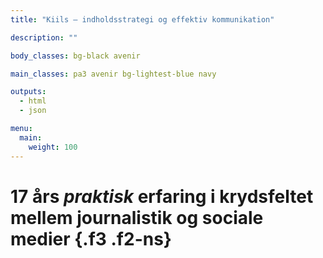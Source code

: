 ```yaml
---
title: "Kiils – indholdsstrategi og effektiv kommunikation"

description: ""

body_classes: bg-black avenir

main_classes: pa3 avenir bg-lightest-blue navy

outputs:
  - html
  - json

menu:
  main:
    weight: 100
---
```


# 17 års _praktisk_ erfaring i krydsfeltet mellem journalistik og sociale medier {.f3 .f2-ns}
